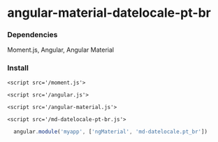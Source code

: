 # angular-material-datelocale-pt-br

### Dependencies
Moment.js, Angular, Angular Material

### Install

`<script src='/moment.js'>`

`<script src='/angular.js'>`

`<script src='/angular-material.js'>`

`<script src='/md-datelocale-pt-br.js'>`

```javascript
  angular.module('myapp', ['ngMaterial', 'md-datelocale.pt_br'])
